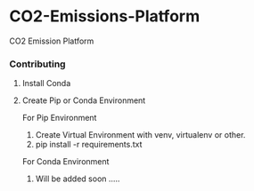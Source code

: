 # CO2-Emissions-Platform
CO2 Emission Platform



### Contributing

1. Install Conda

2. Create Pip or Conda Environment

   For Pip Environment

   1. Create Virtual Environment with venv, virtualenv or other.
   2. pip install -r requirements.txt

   For Conda Environment

   1. Will be added soon .....